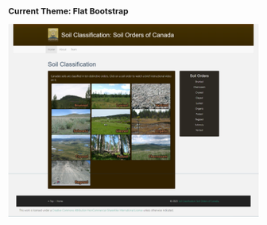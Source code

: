 ### Current Theme: Flat Bootstrap

![home page](https://github.com/UBC-LFS/soilweb/blob/main/Soil-Classification/screenshots/2023-06-07_12-27-46.png)